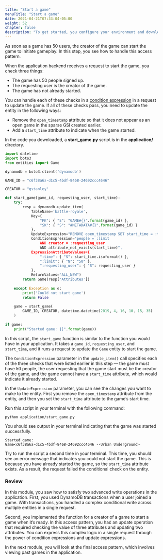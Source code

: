 ```yaml
---
title: "Start a game"
menuTitle: "Start a game"
date: 2021-04-21T07:33:04-05:00
weight: 52
chapter: false
description: "To get started, you configure your environment and download code that you use during the lab."
---
```


As soon as a game has 50 users, the creator of the game can start the game to initiate gameplay. In this step, you see how to handle this access pattern.

When the application backend receives a request to start the game, you check three things:
- The game has 50 people signed up.
- The requesting user is the creator of the game.
- The game has not already started.
 
You can handle each of these checks in a [condition expression](https://docs.aws.amazon.com/amazondynamodb/latest/developerguide/Expressions.ConditionExpressions.html) in a request to update the game. If all of these checks pass, you need to update the entity in the following ways:
- Remove the `open_timestamp` attribute so that it does not appear as an open game in the sparse GSI created earlier.
- Add a `start_time` attribute to indicate when the game started.

In the code you downloaded, a **start_game.py** script is in the **application/** directory.

```python
import datetime
import boto3
from entities import Game

dynamodb = boto3.client('dynamodb')

GAME_ID = "c6f38a6a-d1c5-4bdf-8468-24692ccc4646"

CREATOR = "gstanley"

def start_game(game_id, requesting_user, start_time):
    try:
        resp = dynamodb.update_item(
            TableName='battle-royale',
            Key={
                "PK": { "S": "GAME#{}".format(game_id) },
                "SK": { "S": "#METADATA#{}".format(game_id) }
            },
            UpdateExpression="REMOVE open_timestamp SET start_time = :time",
            ConditionExpression="people = :limit 
                AND creator = :requesting_user 
                AND attribute_not_exists(start_time)",
            ExpressionAttributeValues={
                ":time": { "S": start_time.isoformat() },
                ":limit": { "N": "50" },
                ":requesting_user": { "S": requesting_user }
            },
            ReturnValues="ALL_NEW")
        return Game(resp['Attributes'])
    
    except Exception as e:
        print('Could not start game')
        return False
    
    game = start_game(
        GAME_ID, CREATOR, datetime.datetime(2019, 4, 16, 10, 15, 35)
    )
    
if game:
    print("Started game: {}".format(game))
```

In this script, the `start_game` function is similar to the function you would have in your application. It takes a `game_id`, `requesting_user`, and `start_time`, and it runs a request to update the `Game` entity to start the game.

The `ConditionExpression` parameter in the `update_item()` call specifies each of the three checks that were listed earlier in this step — the game must have 50 people, the user requesting that the game start must be the creator of the game, and the game cannot have a `start_time` attribute, which would indicate it already started.

In the `UpdateExpression` parameter, you can see the changes you want to make to the entity. First you remove the `open_timestamp` attribute from the entity, and then you set the `start_time` attribute to the game’s start time.

Run this script in your terminal with the following command:

```shell
python application/start_game.py
```

You should see output in your terminal indicating that the game was started successfully.

```text
Started game: 
Game<c6f38a6a-d1c5-4bdf-8468-24692ccc4646 --Urban Underground>
```

Try to run the script a second time in your terminal. This time, you should see an error message that indicates you could not start the game. This is because you have already started the game, so the `start_time` attribute exists. As a result, the request failed the conditional check on the entity.

### Review

In this module, you saw how to satisfy two advanced write operations in the application. First, you used DynamoDB transactions when a user joined a game. With transactions, you handled a complex conditional write across multiple entities in a single request.

Second, you implemented the function for a creator of a game to start a game when it’s ready. In this access pattern, you had an update operation that required checking the value of three attributes and updating two attributes. You can express this complex logic in a single request through the power of condition expressions and update expressions.

In the next module, you will look at the final access pattern, which involves viewing past games in the application.